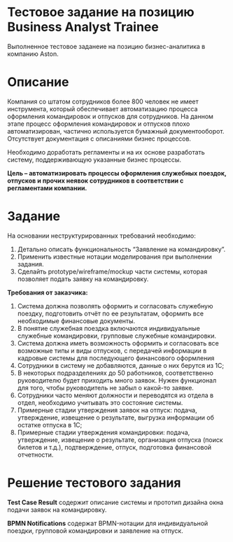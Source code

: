
# Тестовое задание на позицию Business Analyst Trainee

Выполненное тестовое заданеие на позицию бизнес-аналитика в компанию Aston.

 
# Описание

Компания со штатом сотрудников более 800 человек не имеет инструмента, который обеспечивает автоматизацию процесса оформления командировок и отпусков для сотрудников. На данном этапе процесс оформления командировок и отпусков плохо автоматизирован, частично используется бумажный документооборот. Отсутствует документация с описаниями бизнес процессов. 

Необходимо доработать регламенты и на их основе разработать систему, поддерживающую указанные бизнес процессы.

**Цель – автоматизировать процессы оформления служебных поездок, отпусков и прочих неявок сотрудников в соответствии с регламентами компании.**

# Задание

На основании неструктурированных требований необходимо:

1.	Детально описать функциональность “Заявление на командировку”.
2.	Применить известные нотации моделирования при выполнении задания. 
3.	Сделайть prototype/wireframe/mockup части системы, которая позволяет подать заявку на командировку.

**Требования от заказчика:**

1. Система должна позволять оформить и согласовать служебную поездку, подготовить отчёт по ее результатам, оформить все необходимые финансовые документы. 
2. В понятие служебная поездка включаются индивидуальные служебные командировки, групповые служебные командировки.
3. Система должна иметь возможность оформить и согласовать все возможные типы и виды отпусков, с передачей информации в кадровые системы для последующего финансового оформления
4. Сотрудники в систему не добавляются, данные о них берутся из 1С;
5. В некоторых подразделениях до 50 работников, соответственно руководителю будет приходить много заявок. Нужен функционал для того, чтобы руководитель не забыл о какой-то заявке.
6. Сотрудники часто меняют должности и переводятся из отдела в отдел, необходимо учитывать это состояние системы.
7. Примерные стадии утверждения заявок на отпуск: подача, утверждение, извещение о результате, выгрузка информации об остатке отпуска в 1С;
8. Примерные стадии утверждения командировки: подача, утверждение, извещение о результате, организация отпуска (поиск билетов и т.д.), подтверждение, отпуск, подготовка финансовой отчетности.

# Решение тестового задания

**Test Case Result** содержит описание системы и прототип дизайна окна подачи заявок на командировку.

**BPMN Notifications** содержат BPMN-нотации для индивидуальной поездки, групповой командировки и заявление на отпуск. 

